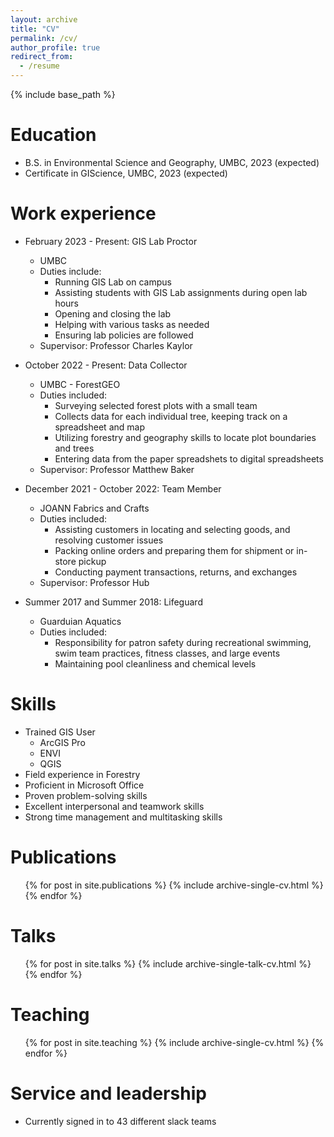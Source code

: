 ```yaml
---
layout: archive
title: "CV"
permalink: /cv/
author_profile: true
redirect_from:
  - /resume
---
```


{% include base_path %}

Education
======
* B.S. in Environmental Science and Geography, UMBC, 2023 (expected)
* Certificate in GIScience, UMBC, 2023 (expected)

Work experience
======
* February 2023 - Present: GIS Lab Proctor
  * UMBC
  * Duties include:
    * Running GIS Lab on campus
    * Assisting students with GIS Lab assignments during open lab hours
    * Opening and closing the lab
    * Helping with various tasks as needed
    * Ensuring lab policies are followed
  * Supervisor: Professor Charles Kaylor

* October 2022 - Present: Data Collector
  * UMBC - ForestGEO
  * Duties included:
    *  Surveying selected forest plots with a small team
    *  Collects data for each individual tree, keeping track on a spreadsheet and map
    *  Utilizing forestry and geography skills to locate plot boundaries and trees
    *  Entering data from the paper spreadshets to digital spreadsheets
  * Supervisor: Professor Matthew Baker

* December 2021 - October 2022: Team Member
  * JOANN Fabrics and Crafts
  * Duties included:
    * Assisting customers in locating and selecting goods, and resolving customer issues
    * Packing online orders and preparing them for shipment or in-store pickup
    * Conducting payment transactions, returns, and exchanges
  * Supervisor: Professor Hub

* Summer 2017 and Summer 2018: Lifeguard
  * Guarduian Aquatics
  * Duties included:
    * Responsibility for patron safety during recreational swimming, swim team practices, fitness classes, and large events
    * Maintaining pool cleanliness and chemical levels
  
Skills
======
* Trained GIS User
  * ArcGIS Pro
  * ENVI
  * QGIS
* Field experience in Forestry
* Proficient in Microsoft Office
* Proven problem-solving skills
* Excellent interpersonal and teamwork skills
* Strong time management and multitasking skills

Publications
======
  <ul>{% for post in site.publications %}
    {% include archive-single-cv.html %}
  {% endfor %}</ul>
  
Talks
======
  <ul>{% for post in site.talks %}
    {% include archive-single-talk-cv.html %}
  {% endfor %}</ul>
  
Teaching
======
  <ul>{% for post in site.teaching %}
    {% include archive-single-cv.html %}
  {% endfor %}</ul>
  
Service and leadership
======
* Currently signed in to 43 different slack teams
